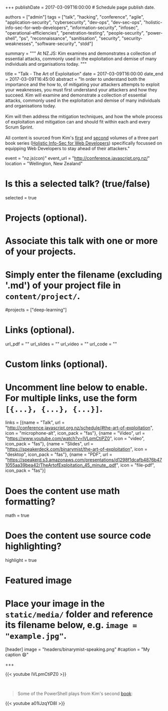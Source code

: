 +++
publishDate = 2017-03-09T16:00:00  # Schedule page publish date.

authors = ["admin"]
tags = ["talk", "hacking", "conference", "agile", "application-security", "cybersecurity", "dev-ops", "dev-sec-ops", "holistic-info-sec-for-web-developers", "information-security", "infosec", "operational-efficiencies", "penetration-testing", "people-security", "power-shell", "ps", "reconnaissance", "sanitisation", "security", "security-weaknesses", "software-security", "stdd"]

summary = """
At NZ.JS: Kim examines and demonstrates a collection of essential attacks, commonly used in the exploitation and demise of many individuals and organisations today.
"""

title = "Talk - The Art of Exploitation"
date = 2017-03-09T16:00:00
date_end = 2017-03-09T16:45:00
abstract = "In order to understand both the importance and the how to, of mitigating your attackers attempts to exploit your weaknesses, you must first understand your attackers and how they succeed. Kim will examine and demonstrate a collection of essential attacks, commonly used in the exploitation and demise of many individuals and organisations today.<br><br>Kim will then address the mitigation techniques, and how the whole process of exploitation and mitigation can and should fit within each and every Scrum Sprint.<br><br>All content is sourced from Kim's [first](https://f0.holisticinfosecforwebdevelopers.com/) and [second](https://f1.holisticinfosecforwebdevelopers.com/) volumes of a three part book series ([Holistic Info-Sec for Web Developers](/publication/holistic-infosec-for-web-developers)) specifically focussed on equipping Web Developers to stay ahead of their attackers."

event = "nz.js(con)"
event_url = "http://conference.javascript.org.nz/"
location = "Wellington, New Zealand"

# Is this a selected talk? (true/false)
selected = true

# Projects (optional).
#   Associate this talk with one or more of your projects.
#   Simply enter the filename (excluding '.md') of your project file in `content/project/`.
#projects = ["deep-learning"]

# Links (optional).
url_pdf = ""
url_slides = ""
url_video = ""
url_code = ""

# Custom links (optional).
#   Uncomment line below to enable. For multiple links, use the form `[{...}, {...}, {...}]`.
links = [{name = "Talk", url = "http://conference.javascript.org.nz/schedule/#the-art-of-exploitation", icon = "microphone-alt", icon_pack = "fas"}, {name = "Video", url = "https://www.youtube.com/watch?v=IVLpmCtiPZ0", icon = "video", icon_pack = "fas"}, {name = "Slides", url = "https://speakerdeck.com/binarymist/the-art-of-exploitation", icon = "desktop", icon_pack = "fas"}, {name = "PDF", url = "https://speakerd.s3.amazonaws.com/presentations/d1298f1dcafb4876b471055aa39bea42/TheArtofExploitation_45_minute_.pdf", icon = "file-pdf", icon_pack = "fas"}]


# Does the content use math formatting?
math = true

# Does the content use source code highlighting?
highlight = true

# Featured image
# Place your image in the `static/media/` folder and reference its filename below, e.g. `image = "example.jpg"`.
[header]
image = "headers/binarymist-speaking.png"
#caption = "My caption :smile:"

+++

{{< youtube IVLpmCtiPZ0 >}}

<br>

<script async class="speakerdeck-embed" data-id="d1298f1dcafb4876b471055aa39bea42" data-ratio="1.33159947984395" src="//speakerdeck.com/assets/embed.js"></script>

> Some of the PowerShell plays from Kim's second [book](https://f1.holisticinfosecforwebdevelopers.com/chap03.html#vps-identify-risks-powershell): 

{{< youtube a01IJzqYD8I >}}

<br>

